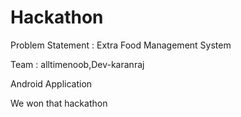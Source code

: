 # Hackathon

Problem Statement : Extra Food Management System

Team : alltimenoob,Dev-karanraj

Android Application

We won that hackathon
